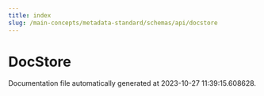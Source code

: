 ```yaml
---
title: index
slug: /main-concepts/metadata-standard/schemas/api/docstore
---
```


# DocStore

Documentation file automatically generated at 2023-10-27 11:39:15.608628.
